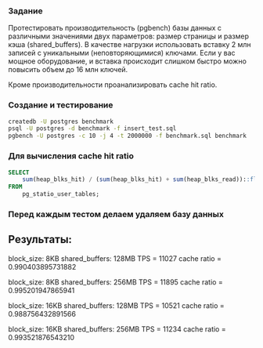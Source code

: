 ### Задание

Протестировать производительность (pgbench) базы данных с различными значениями двух параметров: размер страницы и размер кэша (shared_buffers). В качестве нагрузки использовать вставку 2 млн записей с уникальными (неповторяющимися) ключами. Если у вас мощное оборудование, и вставка происходит слишком быстро можно повысить объем до 16 млн ключей.

Кроме производительности проанализировать cache hit ratio.


### Создание и тестирование

```sh
createdb -U postgres benchmark
psql -U postgres -d benchmark -f insert_test.sql
pgbench -U postgres -c 10 -j 4 -t 2000000 -f benchmark.sql benchmark
```


### Для вычисления cache hit ratio

```sql
SELECT 
    sum(heap_blks_hit) / (sum(heap_blks_hit) + sum(heap_blks_read))::float as ratio
FROM 
    pg_statio_user_tables;
```

### Перед каждым тестом делаем удаляем базу данных


## Результаты:

block_size: 8KB
shared_buffers: 128MB
TPS = 11027
cache ratio = 0.990403895731882


block_size: 8KB
shared_buffers: 256MB
TPS = 11895
cache ratio = 0.995201947865941


block_size: 16KB
shared_buffers: 128MB
TPS = 10521
cache ratio = 0.988756432891566

block_size: 16KB
shared_buffers: 256MB
TPS = 11234
cache ratio = 0.993521876543210
